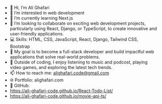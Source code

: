 - 👋 Hi, I’m Ali Ghafari  
- 👀 I’m interested in web development  
- 🌱 I’m currently learning Next.js  
- 💞️ I’m looking to collaborate on exciting web development projects, particularly using React, Django, or TypeScript, to create innovative and user-friendly applications.  
- 💻 Skills: HTML, CSS, JavaScript, React, Django, Tailwind CSS, Bootstrap  
- 🎯 My goal is to become a full-stack developer and build impactful web applications that solve real-world problems.  
- 🌟 Outside of coding, I enjoy listening to music and podcost, playing video games, and exploring the latest tech trends.  
- 📫 How to reach me: alighafari.code@gmail.com  
- 🌐 Portfolio: alighafari.com
- 🐙 GitHub:
- https://ali-ghafari-code.github.io/React-Todo-List/
- https://ali-ghafari-code.github.io/movie-api-ts/



<!---
Ali-Ghafari-code/Ali-Ghafari-code is a ✨ special ✨ repository because its `README.md` (this file) appears on your GitHub profile.
You can click the Preview link to take a look at your changes.
--->
